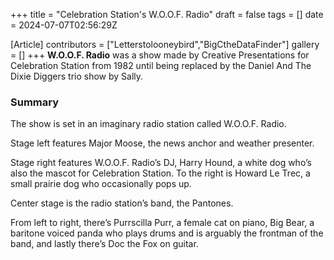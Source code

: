 +++
title = "Celebration Station's W.O.O.F. Radio"
draft = false
tags = []
date = 2024-07-07T02:56:29Z

[Article]
contributors = ["Letterstolooneybird","BigCtheDataFinder"]
gallery = []
+++
**W.O.O.F. Radio** was a show made by Creative Presentations for Celebration Station from 1982 until being replaced by the Daniel And The Dixie Diggers trio show by Sally.

### Summary ###
The show is set in an imaginary radio station called W.O.O.F. Radio.

Stage left features Major Moose, the news anchor and weather presenter.

Stage right features W.O.O.F. Radio’s DJ, Harry Hound, a white dog who’s also the mascot for Celebration Station. To the right is Howard Le Trec, a small prairie dog who occasionally pops up.

Center stage is the radio station’s band, the Pantones.

From left to right, there’s Purrscilla Purr, a female cat on piano, Big Bear, a baritone voiced panda who plays drums and is arguably the frontman of the band, and lastly there’s Doc the Fox on guitar.